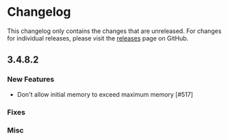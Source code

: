 # Changelog

This changelog only contains the changes that are unreleased. For changes for individual releases, please visit the
[releases](https://github.com/ATLauncher/ATLauncher/releases) page on GitHub.

## 3.4.8.2

### New Features
- Don't allow initial memory to exceed maximum memory [#517]

### Fixes

### Misc
